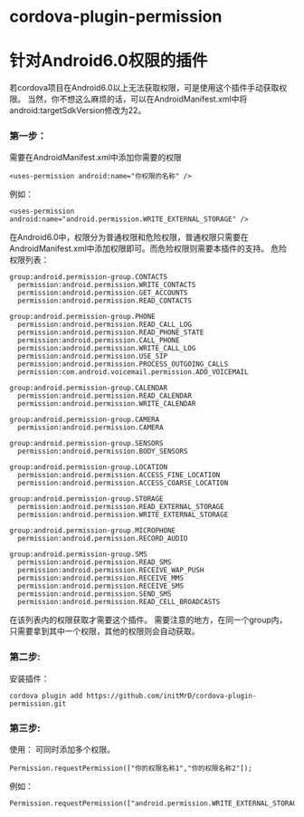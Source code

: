 # cordova-plugin-permission
# 针对Android6.0权限的插件
若cordova项目在Android6.0以上无法获取权限，可是使用这个插件手动获取权限。
当然，你不想这么麻烦的话，可以在AndroidManifest.xml中将android:targetSdkVersion修改为22。
### 第一步：
需要在AndroidManifest.xml中添加你需要的权限

``` stylus
<uses-permission android:name="你权限的名称" />
```
例如：

``` stylus
<uses-permission android:name="android.permission.WRITE_EXTERNAL_STORAGE" />
```


在Android6.0中，权限分为普通权限和危险权限，普通权限只需要在AndroidManifest.xml中添加权限即可。而危险权限则需要本插件的支持。
危险权限列表：

``` stylus
group:android.permission-group.CONTACTS
  permission:android.permission.WRITE_CONTACTS
  permission:android.permission.GET_ACCOUNTS
  permission:android.permission.READ_CONTACTS

group:android.permission-group.PHONE
  permission:android.permission.READ_CALL_LOG
  permission:android.permission.READ_PHONE_STATE
  permission:android.permission.CALL_PHONE
  permission:android.permission.WRITE_CALL_LOG
  permission:android.permission.USE_SIP
  permission:android.permission.PROCESS_OUTGOING_CALLS
  permission:com.android.voicemail.permission.ADD_VOICEMAIL

group:android.permission-group.CALENDAR
  permission:android.permission.READ_CALENDAR
  permission:android.permission.WRITE_CALENDAR

group:android.permission-group.CAMERA
  permission:android.permission.CAMERA

group:android.permission-group.SENSORS
  permission:android.permission.BODY_SENSORS

group:android.permission-group.LOCATION
  permission:android.permission.ACCESS_FINE_LOCATION
  permission:android.permission.ACCESS_COARSE_LOCATION

group:android.permission-group.STORAGE
  permission:android.permission.READ_EXTERNAL_STORAGE
  permission:android.permission.WRITE_EXTERNAL_STORAGE

group:android.permission-group.MICROPHONE
  permission:android.permission.RECORD_AUDIO

group:android.permission-group.SMS
  permission:android.permission.READ_SMS
  permission:android.permission.RECEIVE_WAP_PUSH
  permission:android.permission.RECEIVE_MMS
  permission:android.permission.RECEIVE_SMS
  permission:android.permission.SEND_SMS
  permission:android.permission.READ_CELL_BROADCASTS
```
在该列表内的权限获取才需要这个插件。
需要注意的地方，在同一个group内，只需要拿到其中一个权限，其他的权限则会自动获取。

### 第二步:
安装插件：
``` stylus
cordova plugin add https://github.com/initMrD/cordova-plugin-permission.git
```

### 第三步:
使用：
可同时添加多个权限。
``` stylus
Permission.requestPermission(["你的权限名称1","你的权限名称2"]);
```
例如：

``` stylus
Permission.requestPermission(["android.permission.WRITE_EXTERNAL_STORAGE"]);
```




